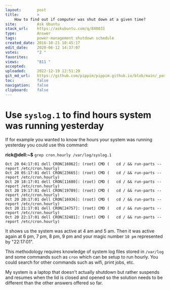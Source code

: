 ```yaml
---
layout:       post
title:        >
    How to find out if computer was shut down at a given time?
site:         Ask Ubuntu
stack_url:    https://askubuntu.com/q/840031
type:         Answer
tags:         power-management shutdown schedule
created_date: 2016-10-21 10:45:17
edit_date:    2020-06-12 14:37:07
votes:        "2 "
favorites:    
views:        "811 "
accepted:     
uploaded:     2022-12-19 12:51:29
git_md_url:   https://github.com/pippim/pippim.github.io/blob/main/_posts/2016/2016-10-21-How-to-find-out-if-computer-was-shut-down-at-a-given-time_.md
toc:          false
navigation:   false
clipboard:    false
---
```


# Use `syslog.1` to find hours system was running yesterday

If for example you wanted to know the hours your system was running yesterday you could use this command:

**rick@dell:~$** `grep cron.hourly /var/log/syslog.1`

``` 
Oct 20 04:17:01 dell CRON[16062]: (root) CMD (   cd / && run-parts --report /etc/cron.hourly)
Oct 20 05:17:01 dell CRON[23665]: (root) CMD (   cd / && run-parts --report /etc/cron.hourly)
Oct 20 18:17:01 dell CRON[11680]: (root) CMD (   cd / && run-parts --report /etc/cron.hourly)
Oct 20 19:17:01 dell CRON[19789]: (root) CMD (   cd / && run-parts --report /etc/cron.hourly)
Oct 20 20:17:01 dell CRON[16936]: (root) CMD (   cd / && run-parts --report /etc/cron.hourly)
Oct 20 21:17:01 dell CRON[24757]: (root) CMD (   cd / && run-parts --report /etc/cron.hourly)
Oct 20 22:17:01 dell CRON[32481]: (root) CMD (   cd / && run-parts --report /etc/cron.hourly)
```

It shows us the system was active at 4 am and 5 am. Then it was active again at 6 pm, 7 pm, 8 pm, 9 pm and your magic number `10 pm` represented by "22:17:01".

This methodology requires knowledge of system log files stored in `/var/log` and some commands such as `cron` which can be setup to run hourly. You could search for other commands such as wifi, print jobs, etc.

My system is a laptop that doesn't actually shutdown but rather suspends and resumes when the lid is closed and opened so the solution needs to be different than the other answers offered so far.
